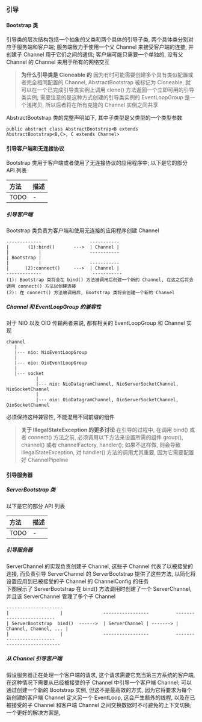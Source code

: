 ### 引导

#### Bootstrap 类
引导类的层次结构包括一个抽象的父类和两个具体的引导子类, 两个具体类分别对应于服务端和客户端; 服务端致力于使用一个父 Channel 来接受客户端的连接, 并创建子 Channel 用于它们之间的通信; 客户端可能只需要一个单独的, 没有父 Channel 的 Channel 来用于所有的网络交互
>**为什么引导类是 Cloneable 的**
因为有时可能需要创建多个具有类似配置或者完全相同配置的 Channel, AbstractBootstrap 被标记为 Cloneable, 就可以在一个已完成引导类实例上调用 clone() 方法返回一个立即可用的引导类实例; 需要注意的是这种方式创建的引导类实例的 EventLoopGroup 是一个浅拷贝, 所以后者将在所有克隆的 Channel 实例之间共享

AbstractBootstrap 类的完整声明如下, 其中子类型是父类型的一个类型参数
```
public abstract class AbstractBootstrap<B extends AbstractBootstrap<B,C>, C extends Channel>
```

#### 引导客户端和无连接协议
Bootstrap 类用于客户端或者使用了无连接协议的应用程序中; 以下是它的部分 API 列表

| 方法 | 描述 |
| :--- | :--- |
| TODO | - |

##### 引导客户端
Bootstrap 类负责为客户端和使用无连接的应用程序创建 Channel
```
-------------                  -----------
|       (1):bind()       --->  | Channel |
|           |                  -----------
| Bootstrap |               
|           |                  -----------
|      (2):connect()     --->  | Channel |
-------------                   -----------
(1): Bootstrap 类将会在 bind() 方法被调用后创建一个新的 Channel, 在这之后将会调用 connect() 方法以创建连接
(2): 在 connect() 方法被调用后, Bootstrap 类将会创建一个新的 Channel
```

##### Channel 和 EventLoopGroup 的兼容性
对于 NIO 以及 OIO 传输两者来说, 都有相关的 EventLoopGroup 和 Channel 实现
```
channel
   |
   |--- nio: NioEventLoopGroup
   |
   |--- oio: OioEventLoopGroup
   |
   |--- socket
           |
           |--- nio: NioDatagramChannel, NioServerSocketChannel, NioSocketChannel
           |
           |--- oio: OioDatagramChannel, OioServerSocketChannel, OioSocketChannel
```
必须保持这种兼容性, 不能混用不同前缀的组件
>**关于 IllegalStateException 的更多讨论**
在引导的过程中, 在调用 bind() 或者 connect() 方法之前, 必须调用以下方法来设置所需的组件
group(), channel() 或者 channelFactory, handler(); 如果不这样做, 则会导致 IllegalStateException, 对 handler() 方法的调用尤其重要, 因为它需要配置好 ChannelPipeline

#### 引导服务器

##### ServerBootstrap 类
以下是它的部分 API 列表

| 方法 | 描述 |
| :--- | :--- |
| TODO | - |

##### 引导服务器
ServerChannel 的实现负责创建子 Channel, 这些子 Channel 代表了以被接受的连接, 而负责引导 ServerChannel 的 ServerBootstrap 提供了这些方法, 以简化将设置应用到已被接受的子 Channel 的 ChannelConfig 的任务  
下图展示了 ServerBootstrap 在 bind() 方法调用时创建了一个 ServerChannel, 并且该 ServerChannel 管理了多个子 Channel
```
---------------------                       
|                   |               -----------------          -------------------------
| ServerBootstrap  bind()  ------>  | ServerChannel | -------> | Channel, Channel, ... |
|                   |               -----------------          -------------------------
--------------------                        
```

##### 从 Channel 引导客户端
假设服务器正在处理一个客户端的请求, 这个请求需要它充当第三方系统的客户端, 在这种情况下需要从已经被接受的子 Channel 中引导一个客户端 Channel; 可以通过创建一个新的 Bootstrap 实例, 但这不是最高效的方式, 因为它将要求为每个新创建的客户端 Channel 定义另一个 EventLoop, 这会产生额外的线程, 以及在已被接受的子 Channel 和客户端 Channel 之间交换数据时不可避免的上下文切换; 一个更好的解决方案是, 

